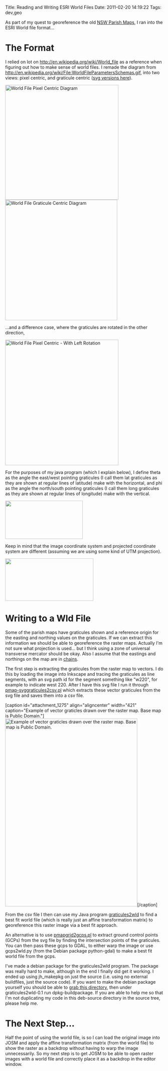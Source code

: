 Title: Reading and Writing ESRI World Files
Date: 2011-02-20 14:19:22
Tags: dev,geo

As part of my quest to georeference the old <a href="http://parishmaps.lands.nsw.gov.au/pmap.html">NSW Parish Maps</a>, I ran into the ESRI World file format...
<h1>The Format</h1>
I relied on lot on <a href="http://en.wikipedia.org/wiki/World_file">http://en.wikipedia.org/wiki/World_file</a> as a reference when figuring out how to make sense of world files. I remade the diagram from <a href="http://en.wikipedia.org/wiki/File:WorldFileParametersSchemas.gif">http://en.wikipedia.org/wiki/File:WorldFileParametersSchemas.gif</a>, into two views: pixel centric, and graticule centric (<a href="https://github.com/andrewharvey/georeferencing-scripts/tree/master/from-map-grid/graticules2wld/svg-images/">svg versions here</a>).

<a href="/blog/attachments/2011/02/world-file-pixel-centric.png"><img class="aligncenter size-full wp-image-1264" title="world-file-pixel-centric" src="/blog/attachments/2011/02/world-file-pixel-centric.png" alt="World File Pixel Centric Diagram" width="361" height="366" /></a><a href="/blog/attachments/2011/02/world-file-graticule-centric.png"><img class="aligncenter size-full wp-image-1265" title="world-file-graticule-centric" src="/blog/attachments/2011/02/world-file-graticule-centric.png" alt="World File Graticule Centric Diagram" width="357" height="384" /></a>

...and a difference case, where the graticules are rotated in the other direction,

<a href="/blog/attachments/2011/02/world-file-pixel-centric-leftr.png"><img class="aligncenter size-full wp-image-1267" title="world-file-pixel-centric-leftr" src="/blog/attachments/2011/02/world-file-pixel-centric-leftr.png" alt="World File Pixel Centric - With Left Rotation" width="361" height="400" /></a>

For the purposes of my java program (which I explain below), I define theta as the angle the east/west pointing graticules (I call them lat graticules as they are shown at regular lines of latitude) make with the horizontal, and phi as the angle the north/south pointing graticules (I call them long graticules as they are shown at regular lines of longitude) make with the vertical.

<a href="/blog/attachments/2011/02/angles-ref.png"><img class="aligncenter size-full wp-image-1268" title="angles-ref" src="/blog/attachments/2011/02/angles-ref.png" alt="" width="247" height="122" /></a>

Keep in mind that the image coordinate system and projected coordinate system are different (assuming we are using some kind of UTM projection).

<a href="/blog/attachments/2011/02/pixelcs-projcs.png"><img class="aligncenter size-full wp-image-1269" title="pixelcs-projcs" src="/blog/attachments/2011/02/pixelcs-projcs.png" alt="" width="281" height="135" /></a>
<h1>Writing to a Wld File</h1>
Some of the parish maps have graticules shown and a reference origin for the easting and northing values on the graticules. If we can extract this information we should be able to georeference the raster maps. Actually I'm not sure what projection is used... but I think using a zone of universal transverse mercator should be okay. Also I assume that the eastings and northings on the map are in <a href="http://en.wikipedia.org/wiki/Chain_%28length%29">chains</a>.

The first step is extracting the graticules from the raster map to vectors. I do this by loading the image into Inkscape and tracing the graticules as line segments, with an svg path id for the segment something like "w220", for example to indicate west 220. After I have this svg file I run it through <a href="https://github.com/andrewharvey/georeferencing-scripts/blob/master/from-map-grid/pmap-svggraticules2csv.pl">pmap-svggraticules2csv.pl</a> which extracts these vector graticules from the svg file and saves them into a csv file.

[caption id="attachment_1275" align="aligncenter" width="421" caption="Example of vector graticles drawn over the raster map. Base map is Public Domain."]<a href="/blog/attachments/2011/02/pmapmn05-14041501.png"><img class="size-full wp-image-1275" title="PMapMN05-14041501" src="/blog/attachments/2011/02/pmapmn05-14041501.png" alt="Example of vector graticles drawn over the raster map. Base map is Public Domain." width="421" height="599" /></a>[/caption]

From the csv file I then can use my Java program <a href="https://github.com/andrewharvey/georeferencing-scripts/tree/master/from-map-grid/graticules2wld">graticules2wld</a> to find a best fit world file (which is really just an affine transformation matrix) to georeference this raster image via a best fit approach.

An alternative is to use <a href="https://github.com/andrewharvey/georeferencing-scripts/blob/master/from-map-grid/pmapgrid2gcps.pl">pmapgrid2gcps.pl</a> to extract ground control points (GCPs) from the svg file by finding the intersection points of the graticules. You can then pass these gcps to GDAL, to either warp the image or use gcps2wld.py (from the Debian package python-gdal) to make a best fit world file from the gcps.

I've made a debian package for the graticules2wld program. The package was really hard to make, although in the end I finally did get it working. I ended up using jh_makepkg on just the source (i.e. using no external buildfiles, just the source code). If you want to make the debian package yourself you should be able to <a href="https://github.com/andrewharvey/georeferencing-scripts/tree/master/from-map-grid/graticules2wld-0.1-deb-source">grab this directory</a>, then under graticules2wld-0.1 run dpkg-buildpackage. If you are able to help me so that I'm not duplicating my code in this deb-source directory in the source tree, please help me.
<h1>The Next Step...</h1>
Half the point of using the world file, is so I can load the original image into JOSM and apply the affine transformation matrix (from the world file) to show the raster as a backdrop without having to warp the image unnecessarily. So my next step is to get JOSM to be able to open raster images with a world file and correctly place it as a backdrop in the editor window.